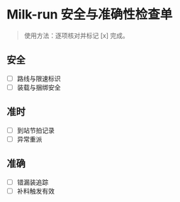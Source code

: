 # Milk-run 安全与准确性检查单

> 使用方法：逐项核对并标记 [x] 完成。

## 安全

- [ ] 路线与限速标识
- [ ] 装载与捆绑安全

## 准时

- [ ] 到站节拍记录
- [ ] 异常重派

## 准确

- [ ] 错漏装追踪
- [ ] 补料触发有效

